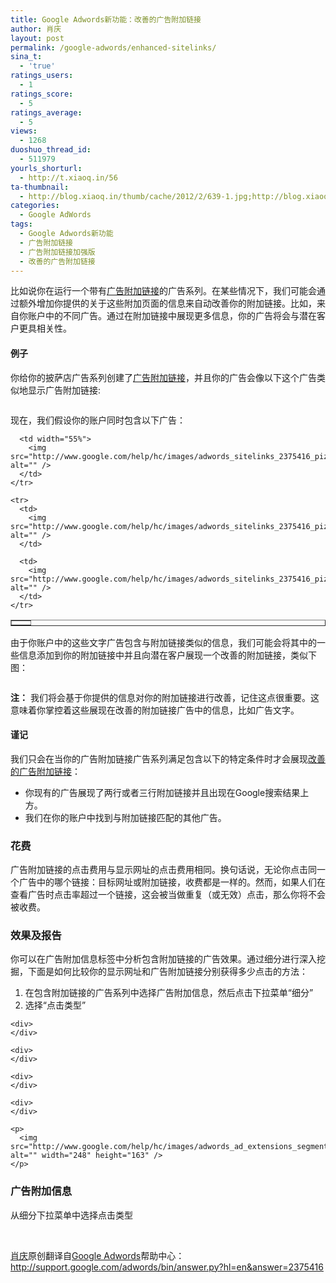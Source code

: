 ```yaml
---
title: Google Adwords新功能：改善的广告附加链接
author: 肖庆
layout: post
permalink: /google-adwords/enhanced-sitelinks/
sina_t:
  - 'true'
ratings_users:
  - 1
ratings_score:
  - 5
ratings_average:
  - 5
views:
  - 1268
duoshuo_thread_id:
  - 511979
yourls_shorturl:
  - http://t.xiaoq.in/56
ta-thumbnail:
  - http://blog.xiaoq.in/thumb/cache/2012/2/639-1.jpg;http://blog.xiaoq.in/thumb/cache/2012/2/639-2.jpg;http://blog.xiaoq.in/thumb/cache/2012/2/639-3.gif;
categories:
  - Google AdWords
tags:
  - Google Adwords新功能
  - 广告附加链接
  - 广告附加链接加强版
  - 改善的广告附加链接
---
```

比如说你在运行一个带有<span class='wp_keywordlink_affiliate'><a href="http://blog.xiaoq.in/tag/%e5%b9%bf%e5%91%8a%e9%99%84%e5%8a%a0%e9%93%be%e6%8e%a5/" title="查看广告附加链接中的全部文章" target="_blank">广告附加链接</a></span>的广告系列。在某些情况下，我们可能会通过额外增加你提供的关于这些附加页面的信息来自动改善你的附加链接。比如，来自你账户中的不同广告。通过在附加链接中展现更多信息，你的广告将会与潜在客户更具相关性。

<div>
  <h4>
    例子
  </h4>
  
  <p>
    你给你的披萨店广告系列创建了<span class='wp_keywordlink_affiliate'><a href="http://blog.xiaoq.in/tag/%e5%b9%bf%e5%91%8a%e9%99%84%e5%8a%a0%e9%93%be%e6%8e%a5/" title="查看广告附加链接中的全部文章" target="_blank">广告附加链接</a></span>，并且你的广告会像以下这个广告类似地显示广告附加链接:
  </p>
  
  <p>
    <img src="http://www.google.com/help/hc/images/adwords/adwords_sitelinks_2375416_pizza_sitelinkad_en.jpg" alt="" />
  </p>
  
  <p>
    现在，我们假设你的账户同时包含以下广告：
  </p>
  
  <table width="82%" border="1">
    <tr>
      <td width="55%">
        <img src="http://www.google.com/help/hc/images/adwords_sitelinks_2375416_pizzaonline_textad_en.jpg" alt="" />
      </td>
      
      <td width="55%">
        <img src="http://www.google.com/help/hc/images/adwords_sitelinks_2375416_pizzastore_textad_en.jpg" alt="" />
      </td>
    </tr>
    
    <tr>
      <td>
        <img src="http://www.google.com/help/hc/images/adwords_sitelinks_2375416_pizzadeals_textad_en.jpg" alt="" />
      </td>
      
      <td>
        <img src="http://www.google.com/help/hc/images/adwords_sitelinks_2375416_pizzareturn_textad_en.jpg" alt="" />
      </td>
    </tr>
  </table>
  
  <p>
    由于你账户中的这些文字广告包含与附加链接类似的信息，我们可能会将其中的一些信息添加到你的附加链接中并且向潜在客户展现一个改善的附加链接，类似下图：
  </p>
  
  <p>
    <img src="http://www.google.com/help/hc/images/adwords/adwords_sitelinks_2375416_pizza_enhancedsitelink_en.jpg" alt="" />
  </p>
  
  <p>
    <strong>注：</strong> 我们将会基于你提供的信息对你的附加链接进行改善，记住这点很重要。这意味着你掌控着这些展现在改善的附加链接广告中的信息，比如广告文字。
  </p>
</div>

<div>
  <h4>
    谨记
  </h4>
  
  <p>
    我们只会在当你的广告附加链接广告系列满足包含以下的特定条件时才会展现<span class='wp_keywordlink_affiliate'><a href="http://blog.xiaoq.in/tag/%e6%94%b9%e5%96%84%e7%9a%84%e5%b9%bf%e5%91%8a%e9%99%84%e5%8a%a0%e9%93%be%e6%8e%a5/" title="查看改善的广告附加链接中的全部文章" target="_blank">改善的广告附加链接</a></span>：
  </p>
  
  <ul>
    <li>
      你现有的广告展现了两行或者三行附加链接并且出现在Google搜索结果上方。
    </li>
    <li>
      我们在你的账户中找到与附加链接匹配的其他广告。
    </li>
  </ul>
</div>

### 花费

广告附加链接的点击费用与显示网址的点击费用相同。换句话说，无论你点击同一个广告中的哪个链接：目标网址或附加链接，收费都是一样的。然而，如果人们在查看广告时点击率超过一个链接，这会被当做重复（或无效）点击，那么你将不会被收费。

### 效果及报告

你可以在广告附加信息标签中分析包含附加链接的广告效果。通过细分进行深入挖掘，下面是如何比较你的显示网址和广告附加链接分别获得多少点击的方法：

1.  在包含附加链接的广告系列中选择广告附加信息，然后点击下拉菜单“细分”
2.  选择“点击类型”

<div>
  <div>
    <div>
    </div>
    
    <div>
    </div>
    
    <div>
    </div>
    
    <div>
    </div>
    
    <div>
    </div>
    
    <p>
      <img src="http://www.google.com/help/hc/images/adwords_ad_extensions_segment_en.gif" alt="" width="248" height="163" />
    </p>
  </div>
  
  <h3>
    广告附加信息
  </h3>
  
  <p>
    从细分下拉菜单中选择点击类型
  </p>
  
  <p>
    &nbsp;
  </p>
  
  <p>
    <span class='wp_keywordlink'><a href="http://blog.xiaoq.in/" title="肖庆" target="_blank">肖庆</a></span>原创翻译自<span class='wp_keywordlink'><a href="http://blog.xiaoq.in/google-adwords/" title="Google Adwords" target="_blank">Google Adwords</a></span>帮助中心：<a title="Show links to pages from your website below your ad text" href="http://support.google.com/adwords/bin/answer.py?hl=en&answer=2375416" target="_blank">http://support.google.com/adwords/bin/answer.py?hl=en&answer=2375416</a>
  </p>
</div>